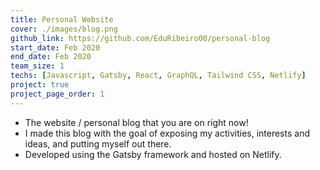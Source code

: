 ```yaml
---
title: Personal Website
cover: ./images/blog.png
github_link: https://github.com/EduRibeiro00/personal-blog
start_date: Feb 2020
end_date: Feb 2020
team_size: 1
techs: [Javascript, Gatsby, React, GraphQL, Tailwind CSS, Netlify]
project: true
project_page_order: 1
---
```

* The website / personal blog that you are on right now!
* I made this blog with the goal of exposing my activities, interests and ideas, and putting myself out there.
* Developed using the Gatsby framework and hosted on Netlify.